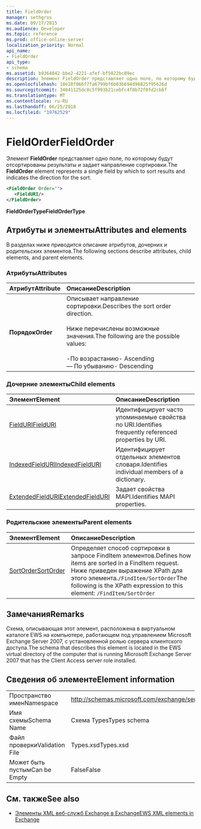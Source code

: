 ```yaml
---
title: FieldOrder
manager: sethgros
ms.date: 09/17/2015
ms.audience: Developer
ms.topic: reference
ms.prod: office-online-server
localization_priority: Normal
api_name:
- FieldOrder
api_type:
- schema
ms.assetid: b9364842-bbe2-4221-afef-bf5022bc89ec
description: Элемент FieldOrder представляет одно поле, по которому будут отсортированы результаты и задает направление сортировки.
ms.openlocfilehash: 10e28f066f7fa6799bf6b03b694d98825f95626d
ms.sourcegitcommit: 34041125dc8c5f993b21cebfc4f8b72f0fd2cb6f
ms.translationtype: MT
ms.contentlocale: ru-RU
ms.lasthandoff: 06/25/2018
ms.locfileid: "19762529"
---
```

# <a name="fieldorder"></a><span data-ttu-id="2a456-103">FieldOrder</span><span class="sxs-lookup"><span data-stu-id="2a456-103">FieldOrder</span></span>

<span data-ttu-id="2a456-104">Элемент **FieldOrder** представляет одно поле, по которому будут отсортированы результаты и задает направление сортировки.</span><span class="sxs-lookup"><span data-stu-id="2a456-104">The **FieldOrder** element represents a single field by which to sort results and indicates the direction for the sort.</span></span> 
  
```xml
<FieldOrder Order="">
   <FieldURI/>
</FieldOrder>
```

 <span data-ttu-id="2a456-105">**FieldOrderType**</span><span class="sxs-lookup"><span data-stu-id="2a456-105">**FieldOrderType**</span></span>
## <a name="attributes-and-elements"></a><span data-ttu-id="2a456-106">Атрибуты и элементы</span><span class="sxs-lookup"><span data-stu-id="2a456-106">Attributes and elements</span></span>

<span data-ttu-id="2a456-107">В разделах ниже приводится описание атрибутов, дочерних и родительских элементов.</span><span class="sxs-lookup"><span data-stu-id="2a456-107">The following sections describe attributes, child elements, and parent elements.</span></span>
  
### <a name="attributes"></a><span data-ttu-id="2a456-108">Атрибуты</span><span class="sxs-lookup"><span data-stu-id="2a456-108">Attributes</span></span>

|<span data-ttu-id="2a456-109">**Атрибут**</span><span class="sxs-lookup"><span data-stu-id="2a456-109">**Attribute**</span></span>|<span data-ttu-id="2a456-110">**Описание**</span><span class="sxs-lookup"><span data-stu-id="2a456-110">**Description**</span></span>|
|:-----|:-----|
|<span data-ttu-id="2a456-111">**Порядок**</span><span class="sxs-lookup"><span data-stu-id="2a456-111">**Order**</span></span> <br/> | <span data-ttu-id="2a456-112">Описывает направление сортировки.</span><span class="sxs-lookup"><span data-stu-id="2a456-112">Describes the sort order direction.</span></span><br/><br/> <span data-ttu-id="2a456-113">Ниже перечислены возможные значения.</span><span class="sxs-lookup"><span data-stu-id="2a456-113">The following are the possible values:</span></span> <br/> <br/><span data-ttu-id="2a456-114">-По возрастанию</span><span class="sxs-lookup"><span data-stu-id="2a456-114">-  Ascending</span></span>  <br/><span data-ttu-id="2a456-115">— По убыванию</span><span class="sxs-lookup"><span data-stu-id="2a456-115">-  Descending</span></span>  <br/> |
   
### <a name="child-elements"></a><span data-ttu-id="2a456-116">Дочерние элементы</span><span class="sxs-lookup"><span data-stu-id="2a456-116">Child elements</span></span>

|<span data-ttu-id="2a456-117">**Элемент**</span><span class="sxs-lookup"><span data-stu-id="2a456-117">**Element**</span></span>|<span data-ttu-id="2a456-118">**Описание**</span><span class="sxs-lookup"><span data-stu-id="2a456-118">**Description**</span></span>|
|:-----|:-----|
|[<span data-ttu-id="2a456-119">FieldURI</span><span class="sxs-lookup"><span data-stu-id="2a456-119">FieldURI</span></span>](fielduri.md) <br/> |<span data-ttu-id="2a456-120">Идентифицирует часто упоминаемые свойства по URI.</span><span class="sxs-lookup"><span data-stu-id="2a456-120">Identifies frequently referenced properties by URI.</span></span>  <br/> |
|[<span data-ttu-id="2a456-121">IndexedFieldURI</span><span class="sxs-lookup"><span data-stu-id="2a456-121">IndexedFieldURI</span></span>](indexedfielduri.md) <br/> |<span data-ttu-id="2a456-122">Идентифицирует отдельных элементов словаря.</span><span class="sxs-lookup"><span data-stu-id="2a456-122">Identifies individual members of a dictionary.</span></span>  <br/> |
|[<span data-ttu-id="2a456-123">ExtendedFieldURI</span><span class="sxs-lookup"><span data-stu-id="2a456-123">ExtendedFieldURI</span></span>](extendedfielduri.md) <br/> |<span data-ttu-id="2a456-124">Задает свойства MAPI.</span><span class="sxs-lookup"><span data-stu-id="2a456-124">Identifies MAPI properties.</span></span>  <br/> |
   
### <a name="parent-elements"></a><span data-ttu-id="2a456-125">Родительские элементы</span><span class="sxs-lookup"><span data-stu-id="2a456-125">Parent elements</span></span>

|<span data-ttu-id="2a456-126">**Элемент**</span><span class="sxs-lookup"><span data-stu-id="2a456-126">**Element**</span></span>|<span data-ttu-id="2a456-127">**Описание**</span><span class="sxs-lookup"><span data-stu-id="2a456-127">**Description**</span></span>|
|:-----|:-----|
|[<span data-ttu-id="2a456-128">SortOrder</span><span class="sxs-lookup"><span data-stu-id="2a456-128">SortOrder</span></span>](sortorder.md) <br/> |<span data-ttu-id="2a456-129">Определяет способ сортировки в запросе FindItem элементов.</span><span class="sxs-lookup"><span data-stu-id="2a456-129">Defines how items are sorted in a FindItem request.</span></span>  <br/> <span data-ttu-id="2a456-130">Ниже приведен выражение XPath для этого элемента.`/FindItem/SortOrder`</span><span class="sxs-lookup"><span data-stu-id="2a456-130">The following is the XPath expression to this element:  `/FindItem/SortOrder`</span></span> <br/> |
   
## <a name="remarks"></a><span data-ttu-id="2a456-131">Замечания</span><span class="sxs-lookup"><span data-stu-id="2a456-131">Remarks</span></span>

<span data-ttu-id="2a456-132">Схема, описывающая этот элемент, расположена в виртуальном каталоге EWS на компьютере, работающем под управлением Microsoft Exchange Server 2007, с установленной ролью сервера клиентского доступа.</span><span class="sxs-lookup"><span data-stu-id="2a456-132">The schema that describes this element is located in the EWS virtual directory of the computer that is running Microsoft Exchange Server 2007 that has the Client Access server role installed.</span></span>
  
## <a name="element-information"></a><span data-ttu-id="2a456-133">Сведения об элементе</span><span class="sxs-lookup"><span data-stu-id="2a456-133">Element information</span></span>

|||
|:-----|:-----|
|<span data-ttu-id="2a456-134">Пространство имен</span><span class="sxs-lookup"><span data-stu-id="2a456-134">Namespace</span></span>  <br/> |http://schemas.microsoft.com/exchange/services/2006/types  <br/> |
|<span data-ttu-id="2a456-135">Имя схемы</span><span class="sxs-lookup"><span data-stu-id="2a456-135">Schema Name</span></span>  <br/> |<span data-ttu-id="2a456-136">Схема Types</span><span class="sxs-lookup"><span data-stu-id="2a456-136">Types schema</span></span>  <br/> |
|<span data-ttu-id="2a456-137">Файл проверки</span><span class="sxs-lookup"><span data-stu-id="2a456-137">Validation File</span></span>  <br/> |<span data-ttu-id="2a456-138">Types.xsd</span><span class="sxs-lookup"><span data-stu-id="2a456-138">Types.xsd</span></span>  <br/> |
|<span data-ttu-id="2a456-139">Может быть пустым</span><span class="sxs-lookup"><span data-stu-id="2a456-139">Can be Empty</span></span>  <br/> |<span data-ttu-id="2a456-140">False</span><span class="sxs-lookup"><span data-stu-id="2a456-140">False</span></span>  <br/> |
   
## <a name="see-also"></a><span data-ttu-id="2a456-141">См. также</span><span class="sxs-lookup"><span data-stu-id="2a456-141">See also</span></span>

- [<span data-ttu-id="2a456-142">Элементы XML веб-служб Exchange в Exchange</span><span class="sxs-lookup"><span data-stu-id="2a456-142">EWS XML elements in Exchange</span></span>](ews-xml-elements-in-exchange.md)

